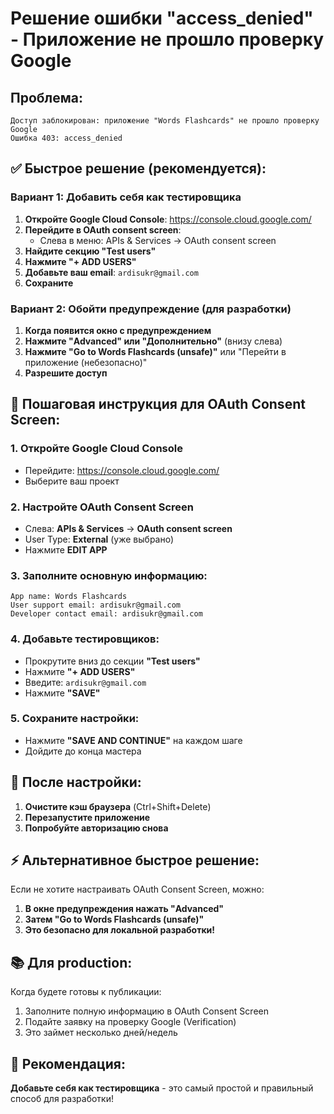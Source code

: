 # Решение ошибки "access_denied" - Приложение не прошло проверку Google

## Проблема:
```
Доступ заблокирован: приложение "Words Flashcards" не прошло проверку Google
Ошибка 403: access_denied
```

## ✅ Быстрое решение (рекомендуется):

### Вариант 1: Добавить себя как тестировщика

1. **Откройте Google Cloud Console**: https://console.cloud.google.com/
2. **Перейдите в OAuth consent screen**:
   - Слева в меню: APIs & Services → OAuth consent screen
3. **Найдите секцию "Test users"**
4. **Нажмите "+ ADD USERS"**
5. **Добавьте ваш email**: `ardisukr@gmail.com`
6. **Сохраните**

### Вариант 2: Обойти предупреждение (для разработки)

1. **Когда появится окно с предупреждением**
2. **Нажмите "Advanced" или "Дополнительно"** (внизу слева)
3. **Нажмите "Go to Words Flashcards (unsafe)"** или "Перейти в приложение (небезопасно)"
4. **Разрешите доступ**

## 📝 Пошаговая инструкция для OAuth Consent Screen:

### 1. Откройте Google Cloud Console
- Перейдите: https://console.cloud.google.com/
- Выберите ваш проект

### 2. Настройте OAuth Consent Screen
- Слева: **APIs & Services** → **OAuth consent screen**
- User Type: **External** (уже выбрано)
- Нажмите **EDIT APP**

### 3. Заполните основную информацию:
```
App name: Words Flashcards
User support email: ardisukr@gmail.com
Developer contact email: ardisukr@gmail.com
```

### 4. Добавьте тестировщиков:
- Прокрутите вниз до секции **"Test users"**
- Нажмите **"+ ADD USERS"**
- Введите: `ardisukr@gmail.com`
- Нажмите **"SAVE"**

### 5. Сохраните настройки:
- Нажмите **"SAVE AND CONTINUE"** на каждом шаге
- Дойдите до конца мастера

## 🔄 После настройки:

1. **Очистите кэш браузера** (Ctrl+Shift+Delete)
2. **Перезапустите приложение**
3. **Попробуйте авторизацию снова**

## ⚡ Альтернативное быстрое решение:

Если не хотите настраивать OAuth Consent Screen, можно:

1. **В окне предупреждения нажать "Advanced"**
2. **Затем "Go to Words Flashcards (unsafe)"**
3. **Это безопасно для локальной разработки!**

## 📚 Для production:

Когда будете готовы к публикации:
1. Заполните полную информацию в OAuth Consent Screen
2. Подайте заявку на проверку Google (Verification)
3. Это займет несколько дней/недель

## 🎯 Рекомендация:

**Добавьте себя как тестировщика** - это самый простой и правильный способ для разработки!
